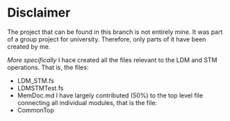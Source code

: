 # Disclaimer

The project that can be found in this branch is not entirely mine. It was part of a group project for university.
Therefore, only parts of it have been created by me.

*More specifically*
I hace created all the files relevant to the LDM and STM operations. That is, the files:
- LDM_STM.fs
- LDMSTMTest.fs
- MemDoc.md
I have largely contributed (50%) to the top level file connecting all individual modules,
that is the file:
- CommonTop


